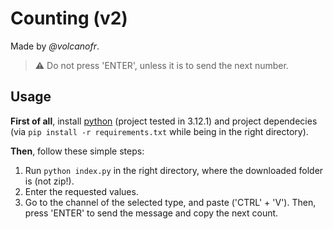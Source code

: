 # Counting (v2)

Made by *@volcanofr*.

> ⚠️ Do not press 'ENTER', unless it is to send the next number.

## Usage

**First of all**, install [python](https://www.python.org/downloads/) (project tested in 3.12.1) and project dependecies (via `pip install -r requirements.txt` while being in the right directory).

**Then**, follow these simple steps:
1. Run `python index.py` in the right directory, where the downloaded folder is (not zip!).
2. Enter the requested values.
3. Go to the channel of the selected type, and paste ('CTRL' + 'V').
  Then, press 'ENTER' to send the message and copy the next count.